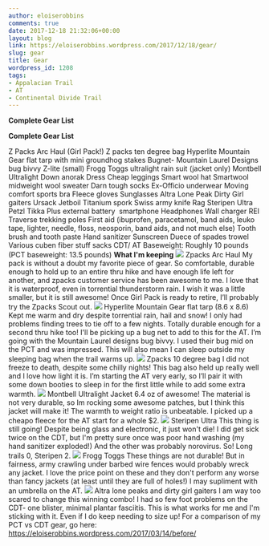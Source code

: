 ```yaml
---
author: eloiserobbins
comments: true
date: 2017-12-18 21:32:06+00:00
layout: blog
link: https://eloiserobbins.wordpress.com/2017/12/18/gear/
slug: gear
title: Gear
wordpress_id: 1208
tags:
- Appalacian Trail
- AT
- Continental Divide Trail
---
```


**Complete Gear List**


**Complete Gear List**

Z Packs Arc Haul (Girl Pack!)
Z packs ten degree bag
Hyperlite Mountain Gear flat tarp with mini groundhog stakes
Bugnet- Mountain Laurel Designs bug bivvy
Z-lite (small)
Frogg Toggs ultralight rain suit (jacket only)
Montbell Ultralight Down anorak
Dress
Cheap leggings
Smart wool hat
Smartwool midweight wool sweater
Darn tough socks
Ex-Officio underwear
Moving comfort sports bra
Fleece gloves
Sunglasses
Altra Lone Peak
Dirty Girl gaiters
Ursack
Jetboil
Titanium spork
Swiss army knife
Rag
Steripen Ultra
Petzl Tikka Plus
external battery
 smartphone
Headphones
Wall charger
REI Traverse trekking poles
First aid (ibuprofen, paracetamol, band aids, leuko tape, lighter, needle, floss, neosporin, band aids, and not much else)
Tooth brush and tooth paste
Hand sanitizer
Sunscreen
Duece of spades trowel
Various cuben fiber stuff sacks
CDT/ AT Baseweight: Roughly 10 pounds
(PCT baseweight: 13.5 pounds)
**What I'm keeping**
![](https://eloiserobbins.files.wordpress.com/2017/07/img_20170722_183755_945.jpg)
Zpacks Arc Haul
My pack is without a doubt my favorite piece of gear. So comfortable, durable enough to hold up to an entire thru hike and have enough life left for another, and zpacks customer service has been awesome to me. I love that it is waterproof, even in torrential thunderstorm rain. I wish it was a little smaller, but it is still awesome! Once Girl Pack is ready to retire, I’ll probably try the Zpacks Scout out.
[![](https://eloiserobbins.files.wordpress.com/2017/09/img_20170709_202902912.jpg)](https://eloiserobbins.files.wordpress.com/2017/09/img_20170709_202902912.jpg)
Hyperlite Mountain Gear flat tarp (8.6 x 8.6)
Kept me warm and dry despite torrential rain, hail and snow! I only had problems finding trees to tie off to a few nights. Totally durable enough for a second thru hike too! I'll be picking up a bug net to add to this for the AT. I’m going with the Mountain Laurel designs bug bivvy. I used their bug mid on the PCT and was impressed. This will also mean I can sleep outside my sleeping bag when the trail warms up.
![](https://eloiserobbins.files.wordpress.com/2017/05/img_20170504_192254.jpg)
Zpacks 10 degree bag
I did not freeze to death, despite some chilly nights! This bag also held up really well and I love how light it is. I’m starting the AT very early, so I’ll pair it with some down booties to sleep in for the first little while to add some extra warmth.
[![](https://eloiserobbins.files.wordpress.com/2017/09/20171020_160828.jpg)](https://eloiserobbins.files.wordpress.com/2017/09/20171020_160828.jpg)
Montbell Ultralight Jacket
6.4 oz of awesome! The material is not very durable, so Im rocking some awesome patches, but I think this jacket will make it! The warmth to weight ratio is unbeatable. I picked up a cheapo fleece for the AT start for a whole $2.
![](https://eloiserobbins.files.wordpress.com/2017/05/img_20170505_084424.jpg)
Steripen Ultra
This thing is still going! Despite being glass and electronic, it just won't die! I did get sick twice on the CDT, but I'm pretty sure once was poor hand washing (my hand sanitizer exploded!) And the other was probably norovirus. So! Long trails 0, Steripen 2.
[![](https://eloiserobbins.files.wordpress.com/2017/09/20170725_062705.jpg)](https://eloiserobbins.files.wordpress.com/2017/09/20170725_062705.jpg)
Frogg Toggs
These things are not durable! But in fairness, army crawling under barbed wire fences would probably wreck any jacket. I love the price point on these and they don't perform any worse than fancy jackets (at least until they are full of holes!) I may supliment with an umbrella on the AT.
![](https://eloiserobbins.files.wordpress.com/2017/06/img_20170611_083127.jpg)
Altra lone peaks and dirty girl gaiters
I am way too scared to change this winning combo! I had so few foot problems on the CDT- one blister, minimal plantar fasciitis. This is what works for me and I'm sticking with it. Even if I do keep needing to size up!
For a comparison of my PCT vs CDT gear, go here: https://eloiserobbins.wordpress.com/2017/03/14/before/
